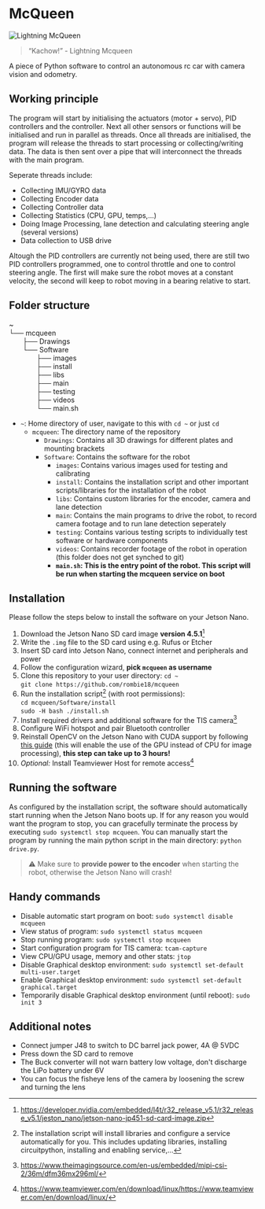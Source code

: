 # McQueen

![Lightning McQueen](https://i.pinimg.com/736x/7d/43/8c/7d438c6693b7844806db4ed3e8cab54f.jpg)

> “Kachow!” - Lightning Mcqueen

A piece of Python software to control an autonomous rc car with camera vision and odometry.

## Working principle

The program will start by initialising the actuators (motor + servo), PID controllers and the controller. Next all other sensors or functions will be initialised and run in parallel as threads. Once all threads are initialised, the program will release the threads to start processing or collecting/writing data. The data is then sent over a pipe that will interconnect the threads with the main program.

Seperate threads include:
- Collecting IMU/GYRO data
- Collecting Encoder data
- Collecting Controller data
- Collecting Statistics (CPU, GPU, temps,...)
- Doing Image Processing, lane detection and calculating steering angle (several versions)
- Data collection to USB drive

Altough the PID controllers are currently not being used, there are still two PID controllers programmed, one to control throttle and one to control steering angle. The first will make sure the robot moves at a constant velocity, the second will keep to robot moving in a bearing relative to start.

## Folder structure
~\
└── mcqueen\
&emsp;&emsp;├── Drawings\
&emsp;&emsp;└── Software\
&emsp;&emsp;&emsp;&emsp;├── images\
&emsp;&emsp;&emsp;&emsp;├── install\
&emsp;&emsp;&emsp;&emsp;├── libs\
&emsp;&emsp;&emsp;&emsp;├── main\
&emsp;&emsp;&emsp;&emsp;├── testing\
&emsp;&emsp;&emsp;&emsp;├── videos\
&emsp;&emsp;&emsp;&emsp;└── main.sh

- `~`: Home directory of user, navigate to this with `cd ~` or just `cd`
   - `mcqueen`: The directory name of the repository
      - `Drawings`: Contains all 3D drawings for different plates and mounting brackets
      - `Software`: Contains the software for the robot
         - `images`: Contains various images used for testing and calibrating
         - `install`: Contains the installation script and other important scripts/libraries for the installation of the robot
         - `libs`: Contains custom libraries for the encoder, camera and lane detection
         - `main`: Contains the main programs to drive the robot, to record camera footage and to run lane detection seperately
         - `testing`: Contains various testing scripts to individually test software or hardware components
         - `videos`: Contains recorder footage of the robot in operation (this folder does not get synched to git)
         - **`main.sh`: This is the entry point of the robot. This script will be run when starting the mcqueen service on boot**

## Installation

Please follow the steps below to install the software on your Jetson Nano.

1. Download the Jetson Nano SD card image **version 4.5.1**[^1]
2. Write the `.img` file to the SD card using e.g. Rufus or Etcher
3. Insert SD card into Jetson Nano, connect internet and peripherals and power
4. Follow the configuration wizard, **pick `mcqueen` as username** 
5. Clone this repository to your user directory:
   `cd ~`  
   `git clone https://github.com/rombie18/mcqueen`
6. Run the installation script[^2] (with root permissions):  
   `cd mcqueen/Software/install`  
   `sudo -H bash ./install.sh`
7. Install required drivers and additional software for the TIS camera[^3]
8. Configure WiFi hotspot and pair Bluetooth controller
9. Reinstall OpenCV on the Jetson Nano with CUDA support by following [this guide](https://qengineering.eu/install-opencv-4.5-on-jetson-nano.html) (this will enable the use of the GPU instead of CPU for image processing), **this step can take up to 3 hours!**
10. *Optional:* Install Teamviewer Host for remote access[^4]


## Running the software

As configured by the installation script, the software should automatically start running when the Jetson Nano boots up. If for any reason you would want the program to stop, you can gracefully terminate the process by executing `sudo systemctl stop mcqueen`. You can manually start the program by running the main python script in the main directory: `python drive.py`.

> :warning: Make sure to **provide power to the encoder** when starting the robot, otherwise the Jetson Nano will crash!

## Handy commands
- Disable automatic start program on boot: `sudo systemctl disable mcqueen`
- View status of program: `sudo systemctl status mcqueen`
- Stop running program: `sudo systemctl stop mcqueen`
- Start configuration program for TIS camera: `tcam-capture`
- View CPU/GPU usage, memory and other stats: `jtop`
- Disable Graphical desktop environment: `sudo systemctl set-default multi-user.target`
- Enable Graphical desktop environment: `sudo systemctl set-default graphical.target`
- Temporarily disable Graphical desktop environment (until reboot): `sudo init 3 `

## Additional notes
- Connect jumper J48 to switch to DC barrel jack power, 4A @ 5VDC
- Press down the SD card to remove
- The Buck converter will not warn battery low voltage, don't discharge the LiPo battery under 6V
- You can focus the fisheye lens of the camera by loosening the screw and turning the lens

[^1]: https://developer.nvidia.com/embedded/l4t/r32_release_v5.1/r32_release_v5.1/jeston_nano/jetson-nano-jp451-sd-card-image.zip
[^2]: The installation script will install libraries and configure a service automatically for you. This includes updating libraries, installing circuitpython, installing and enabling service,...
[^3]: https://www.theimagingsource.com/en-us/embedded/mipi-csi-2/36m/dfm36mx296ml/
[^4]: https://www.teamviewer.com/en/download/linux/https://www.teamviewer.com/en/download/linux/
